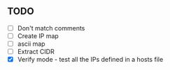 ## TODO
- [ ] Don't match comments
- [ ] Create IP map
- [ ] ascii map
- [ ] Extract CIDR
- [x] Verify mode - test all the IPs defined in a hosts file
